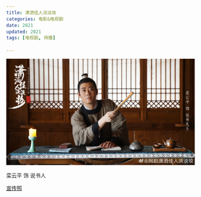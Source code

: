 ```yaml
---
title: 潇洒佳人淡淡妆
categories: 电影&电视剧
date: 2021
updated: 2021
tags: [电视剧, 待播]

---
```


![](https://raw.githubusercontent.com/rhenginium/image/main/img-1618853515969b70091635f2f662a11adbd3cc9d61829.jpg)

栾云平 饰 说书人

[宣传照](https://m.weibo.cn/7547325509/4627738008750335 )

